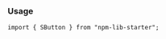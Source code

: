 ### Usage

```tsx
import { SButton } from "npm-lib-starter";
```

<!-- ## TOOD

- [ ] ...
  - [ ] ...
  - [ ] ...
- [ ] ... -->
